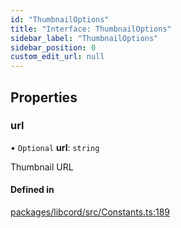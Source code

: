 ```yaml
---
id: "ThumbnailOptions"
title: "Interface: ThumbnailOptions"
sidebar_label: "ThumbnailOptions"
sidebar_position: 0
custom_edit_url: null
---
```


## Properties

### url

• `Optional` **url**: `string`

Thumbnail URL

#### Defined in

[packages/libcord/src/Constants.ts:189](https://github.com/Libcord/libcord/blob/60a6e24/packages/libcord/src/Constants.ts#L189)
